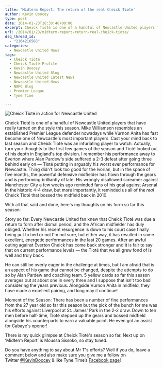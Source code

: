 ```yaml
---
title: 'Midterm Report: The return of the real Cheick Tioté'
author: Kevin Doocey
type: post
date: 2014-01-23T16:30:48+00:00
excerpt: Cheick Tioté is one of a handful of Newcastle United players that have really turned on the style this season. Mike Williamson resembles an established Premier League defender nowadays while..
url: /2014/01/23/midterm-report-return-real-cheick-tiote/
dsq_thread_id:
  - "2164216588"
categories:
  - Newcastle United News
tags:
  - Cheick Tioté
  - Cheick Tioté Profile
  - Kevin Doocey
  - Newcastle United Blog
  - Newcastle United Latest News
  - Newcastle United News
  - NUFC Blog
  - Premier League
  - Tyne Time

---
```

![Cheick Tioté in action for Newcastle United](https://www.tynetime.com/wp-content/uploads/2014/01/Cheick-Tiote-Newcastle-United-2014.jpg "Tioté - Performances of late have reminded NUFC fans of the Cheick we grew used to")

Cheick Tioté is one of a handful of Newcastle United players that have really turned on the style this season. Mike Williamson resembles an established Premier League defender nowadays while Vurnon Anita has fast become one of Newcastle's most important players. Cast your mind back to last season and Cheick Tioté was an infuriating player to watch. Actually, turn your thoughts to the first few games of the season and Tioté looked out of his depth in England's top division. I remember his performance away to Everton where Alan Pardew's side suffered a 2-3 defeat after going three behind early on — Tioté putting in arguably his worst ever performance for Newcastle. Thing didn't look too good for the Ivorian, but in the space of five months, the powerful defensive midfielder has flown through the gears and is performing brilliantly of late. His wrongly disallowed screamer  against Manchester City a few weeks ago reminded fans of his goal against Arsenal in the historic 4-4 draw, but more importantly, it reminded us all of the _real_ Cheick Tioté that bossed the midfield back in 2010.

With all that said and done, here's my thoughts on his form so far this season:

Story so far: Every Newcastle United fan knew that Cheick Tioté was due a return to form after dismal period, and the African midfielder has duly obliged. Whether his recent resurgence is down to his court case finally being put to bed or not I'm not sure, but either way, it has resulted in some excellent, energetic performances in the last 20 games. After an awful outing against Everton Cheick has come back stronger and it is fair to say that on current performance levels — the Tioté that we all grew fond of is well and truly back.

He can still be overly eager in the challenge at times, but I am afraid that is an aspect of his game that cannot be changed, despite the attempts to do so by Alan Pardew and coaching team. 5 yellow cards so far this season averages out at about one in every three and I suppose that isn't too bad considering the years previous. Alongside Vurnon Anita in midfield, they have made a excellent pairing, and long may it continue!

Moment of the Season: There has been a number of fine performances from the 27 year old so far this season but the pick of the bunch for me was his efforts against Liverpool at St. James' Park in the 2-2 draw. Down to ten men before half-time, Tioté stepped up the gears and bossed midfield alongside his counterparts to earn a valuable point. He even got an assist for Cabaye's opener!

There is my quick glimpse at Cheick Tioté's season so far. Next up on ‘Midterm Report’ is Moussa Sissoko, so stay tuned.

Do you have anything to say about Mr T's efforts? Well if you do, leave a comment below and also make sure you give me a follow on Twitter [@KevinDoocey](https://twitter.com/kevindoocey "Kevin Doocey Twitter") & like Tyne Time’s [Facebook page](http://www.facebook.com/tynetime "Tyne Time Facebook Page")!
